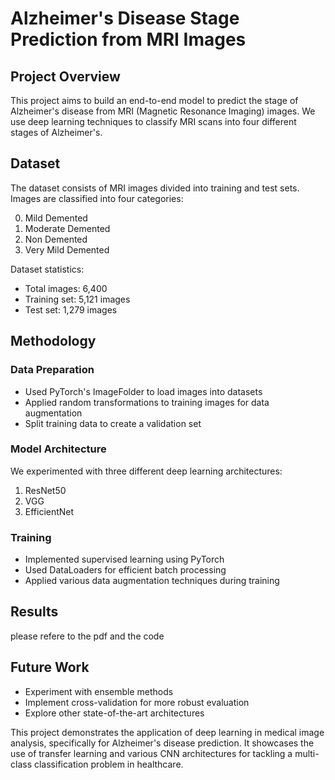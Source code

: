 # Alzheimer's Disease Stage Prediction from MRI Images

## Project Overview
This project aims to build an end-to-end model to predict the stage of Alzheimer's disease from MRI (Magnetic Resonance Imaging) images. We use deep learning techniques to classify MRI scans into four different stages of Alzheimer's.

## Dataset
The dataset consists of MRI images divided into training and test sets. Images are classified into four categories:

0. Mild Demented
1. Moderate Demented
2. Non Demented
3. Very Mild Demented

Dataset statistics:
- Total images: 6,400
- Training set: 5,121 images
- Test set: 1,279 images

## Methodology

### Data Preparation
- Used PyTorch's ImageFolder to load images into datasets
- Applied random transformations to training images for data augmentation
- Split training data to create a validation set

### Model Architecture
We experimented with three different deep learning architectures:

1. ResNet50
2. VGG
3. EfficientNet

### Training
- Implemented supervised learning using PyTorch
- Used DataLoaders for efficient batch processing
- Applied various data augmentation techniques during training

## Results
please refere to the pdf and the code


## Future Work
- Experiment with ensemble methods
- Implement cross-validation for more robust evaluation
- Explore other state-of-the-art architectures


This project demonstrates the application of deep learning in medical image analysis, specifically for Alzheimer's disease prediction. It showcases the use of transfer learning and various CNN architectures for tackling a multi-class classification problem in healthcare.
